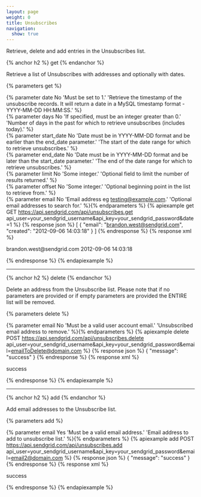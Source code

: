 ```yaml
---
layout: page
weight: 0
title: Unsubscribes
navigation:
  show: true
---
```


Retrieve, delete and add entries in the Unsubscribes list.


{% anchor h2 %}
get 
{% endanchor %}

Retrieve a list of Unsubscribes with addresses and optionally with dates.

{% parameters get %} 
  
  {% parameter date No 'Must be set to 1.' 'Retrieve the timestamp of the unsubscribe records. It will return a date in a MySQL timestamp format - YYYY-MM-DD HH:MM:SS.' %}  
  {% parameter days No 'If specified, must be an integer greater than 0.' 'Number of days in the past for which to retrieve unsubscribes (includes today).' %}  
  {% parameter start_date No 'Date must be in YYYY-MM-DD format and be earlier than the end_date parameter.' 'The start of the date range for which to retrieve unsubscribes.' %}  
  {% parameter end_date No 'Date must be in YYYY-MM-DD format and be later than the start_date parameter.' 'The end of the date range for which to retrieve unsubscribes.' %}  
  {% parameter limit No 'Some integer.' 'Optional field to limit the number of results returned.' %}  
  {% parameter offset No 'Some integer.' 'Optional beginning point in the list to retrieve from.' %}  
  {% parameter email No 'Email address eg testing@example.com.' 'Optional email addresses to search for.' %}{% endparameters %} 
{% apiexample get GET https://api.sendgrid.com/api/unsubscribes.get api_user=your_sendgrid_username&api_key=your_sendgrid_password&date=1 %}
  {% response json %}
[
  {
    "email": "brandon.west@sendgrid.com",
    "created": "2012-09-06 14:03:18"
  }
]
{% endresponse %}
  {% response xml %}
<?xml version="1.0" encoding="ISO-8859-1"?>

<unsubscribes>
   <unsubscribe>
      <email>brandon.west@sendgrid.com</email>
      <created>2012-09-06 14:03:18</created>
   </unsubscribe>
</unsubscribes>

  {% endresponse %}
{% endapiexample %}

* * * * *


{% anchor h2 %}
delete 
{% endanchor %}

Delete an address from the Unsubscribe list. Please note that if no parameters are provided or if empty parameters are provided the ENTIRE list will be removed.

{% parameters delete %} 
  
  {% parameter email No 'Must be a valid user account email.' 'Unsubscribed email address to remove.' %}{% endparameters %} 
{% apiexample delete POST https://api.sendgrid.com/api/unsubscribes.delete api_user=your_sendgrid_username&api_key=your_sendgrid_password&email=emailToDelete@domain.com %}
  {% response json %}
{
  "message": "success"
}
{% endresponse %}
  {% response xml %}
<?xml version="1.0" encoding="ISO-8859-1"?>

<result>
   <message>success</message>
</result>

  {% endresponse %}
{% endapiexample %}

* * * * *


{% anchor h2 %}
add 
{% endanchor %}

Add email addresses to the Unsubscribe list.

{% parameters add %} 
  
  {% parameter email Yes 'Must be a valid email address.' 'Email address to add to unsubscribe list.' %}{% endparameters %} 
{% apiexample add POST https://api.sendgrid.com/api/unsubscribes.add api_user=your_sendgrid_username&api_key=your_sendgrid_password&email=email2@domain.com %}
  {% response json %}
{
  "message": "success"
}
{% endresponse %}
  {% response xml %}
<?xml version="1.0" encoding="ISO-8859-1"?>

<result>
   <message>success</message>
</result>

  {% endresponse %}
{% endapiexample %}

